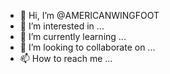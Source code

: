 - 👋 Hi, I’m @AMERICANWINGFOOT
- 👀 I’m interested in ...
- 🌱 I’m currently learning ...
- 💞️ I’m looking to collaborate on ...
- 📫 How to reach me ...

<!---
AMERICANWINGFOOT/AMERICANWINGFOOT is a ✨ special ✨ repository because its `README.md` (this file) appears on your GitHub profile.
You can click the Preview link to take a look at your changes.
--->
